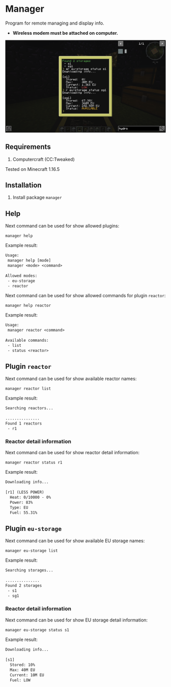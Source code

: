 # Manager

Program for remote managing and display info.

- **Wireless modem must be attached on computer.**

![Manager](../img/manager.png)

## Requirements

1. Computercraft (CC:Tweaked)

Tested on Minecraft 1.16.5

## Installation

1. Install package `manager`

## Help

Next command can be used for show allowed plugins:
```
manager help
```

Example result:
```
Usage:
 manager help [mode]
 manager <mode> <command>

Allowed modes:
 - eu-storage
 - reactor
```

Next command can be used for show allowed commands for plugin `reactor`:
```
manager help reactor
```

Example result:
```
Usage:
 manager reactor <command>

Available commands:
 - list
 - status <reactor>
```

## Plugin `reactor`

Next command can be used for show available reactor names:
```
manager reactor list
```

Example result:
```
Searching reactors...

...............
Found 1 reactors
 - r1
```

### Reactor detail information

Next command can be used for show reactor detail information:
```
manager reactor status r1
```

Example result:
```
Downloading info...

[r1] (LESS POWER)
  Heat: 0/10000 - 0%
  Power: 83%
  Type: EU
  Fuel: 55.31%
```

## Plugin `eu-storage`

Next command can be used for show available EU storage names:
```
manager eu-storage list
```

Example result:
```
Searching storages...

...............
Found 2 storages
 - s1
 - sg1
```

### Reactor detail information

Next command can be used for show EU storage detail information:
```
manager eu-storage status s1
```

Example result:
```
Downloading info...

[s1]
  Stored: 10%
  Max: 40M EU
  Current: 10M EU
  Fuel: LOW
```
